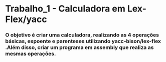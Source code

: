 # Trabalho_1 - Calculadora em Lex-Flex/yacc
### O objetivo é criar uma calculadora, realizando as 4 operações básicas, expoente e parenteses utilizando yacc-bison/lex-flex .Além disso, criar um programa em assembly que realiza as mesmas operações.

